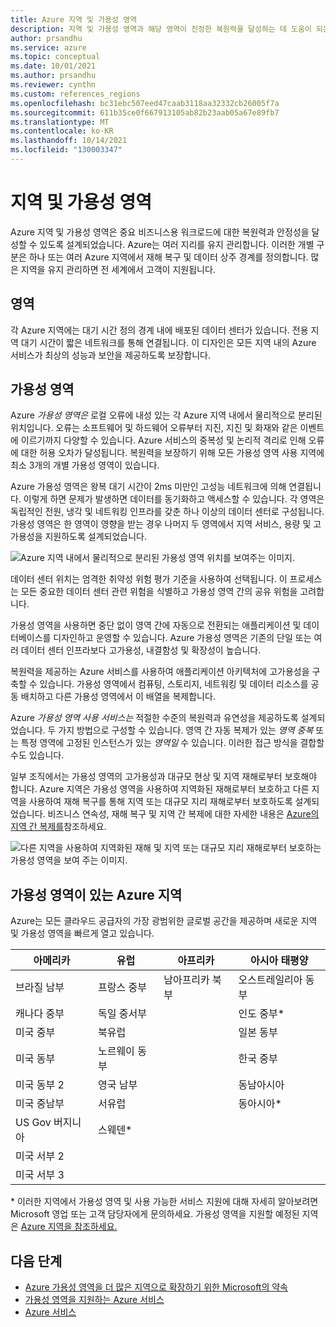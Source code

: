 ```yaml
---
title: Azure 지역 및 가용성 영역
description: 지역 및 가용성 영역과 해당 영역이 진정한 복원력을 달성하는 데 도움이 되는 작동 방식에 대해 알아봅니다.
author: prsandhu
ms.service: azure
ms.topic: conceptual
ms.date: 10/01/2021
ms.author: prsandhu
ms.reviewer: cynthn
ms.custom: references_regions
ms.openlocfilehash: bc31ebc507eed47caab3118aa32332cb26005f7a
ms.sourcegitcommit: 611b35ce0f667913105ab82b23aab05a67e89fb7
ms.translationtype: MT
ms.contentlocale: ko-KR
ms.lasthandoff: 10/14/2021
ms.locfileid: "130003347"
---
```

# <a name="regions-and-availability-zones"></a>지역 및 가용성 영역

Azure 지역 및 가용성 영역은 중요 비즈니스용 워크로드에 대한 복원력과 안정성을 달성할 수 있도록 설계되었습니다. Azure는 여러 지리를 유지 관리합니다. 이러한 개별 구분은 하나 또는 여러 Azure 지역에서 재해 복구 및 데이터 상주 경계를 정의합니다. 많은 지역을 유지 관리하면 전 세계에서 고객이 지원됩니다. 

## <a name="regions"></a>영역

각 Azure 지역에는 대기 시간 정의 경계 내에 배포된 데이터 센터가 있습니다. 전용 지역 대기 시간이 짧은 네트워크를 통해 연결됩니다. 이 디자인은 모든 지역 내의 Azure 서비스가 최상의 성능과 보안을 제공하도록 보장합니다.

## <a name="availability-zones"></a>가용성 영역

Azure *가용성 영역은* 로컬 오류에 내성 있는 각 Azure 지역 내에서 물리적으로 분리된 위치입니다. 오류는 소프트웨어 및 하드웨어 오류부터 지진, 지진 및 화재와 같은 이벤트에 이르기까지 다양할 수 있습니다. Azure 서비스의 중복성 및 논리적 격리로 인해 오류에 대한 허용 오차가 달성됩니다. 복원력을 보장하기 위해 모든 가용성 영역 사용 지역에 최소 3개의 개별 가용성 영역이 있습니다. 

Azure 가용성 영역은 왕복 대기 시간이 2ms 미만인 고성능 네트워크에 의해 연결됩니다. 이렇게 하면 문제가 발생하면 데이터를 동기화하고 액세스할 수 있습니다. 각 영역은 독립적인 전원, 냉각 및 네트워킹 인프라를 갖춘 하나 이상의 데이터 센터로 구성됩니다. 가용성 영역은 한 영역이 영향을 받는 경우 나머지 두 영역에서 지역 서비스, 용량 및 고가용성을 지원하도록 설계되었습니다.

![Azure 지역 내에서 물리적으로 분리된 가용성 영역 위치를 보여주는 이미지.](media/availability-zones.png)

데이터 센터 위치는 엄격한 취약성 위험 평가 기준을 사용하여 선택됩니다. 이 프로세스는 모든 중요한 데이터 센터 관련 위험을 식별하고 가용성 영역 간의 공유 위험을 고려합니다.

가용성 영역을 사용하면 중단 없이 영역 간에 자동으로 전환되는 애플리케이션 및 데이터베이스를 디자인하고 운영할 수 있습니다. Azure 가용성 영역은 기존의 단일 또는 여러 데이터 센터 인프라보다 고가용성, 내결함성 및 확장성이 높습니다.

복원력을 제공하는 Azure 서비스를 사용하여 애플리케이션 아키텍처에 고가용성을 구축할 수 있습니다. 가용성 영역에서 컴퓨팅, 스토리지, 네트워킹 및 데이터 리소스를 공동 배치하고 다른 가용성 영역에서 이 배열을 복제합니다.

Azure *가용성 영역 사용 서비스는* 적절한 수준의 복원력과 유연성을 제공하도록 설계되었습니다. 두 가지 방법으로 구성할 수 있습니다. 영역 간 자동 복제가 있는 *영역 중복* 또는 특정 영역에 고정된 인스턴스가 있는 *영역일* 수 있습니다. 이러한 접근 방식을 결합할 수도 있습니다.

일부 조직에서는 가용성 영역의 고가용성과 대규모 현상 및 지역 재해로부터 보호해야 합니다. Azure 지역은 가용성 영역을 사용하여 지역화된 재해로부터 보호하고 다른 지역을 사용하여 재해 복구를 통해 지역 또는 대규모 지리 재해로부터 보호하도록 설계되었습니다. 비즈니스 연속성, 재해 복구 및 지역 간 복제에 대한 자세한 내용은 [Azure의 지역 간 복제를](../best-practices-availability-paired-regions.md)참조하세요.

![다른 지역을 사용하여 지역화된 재해 및 지역 또는 대규모 지리 재해로부터 보호하는 가용성 영역을 보여 주는 이미지.](media/availability-zones-region-geography.png)

## <a name="azure-regions-with-availability-zones"></a>가용성 영역이 있는 Azure 지역
Azure는 모든 클라우드 공급자의 가장 광범위한 글로벌 공간을 제공하며 새로운 지역 및 가용성 영역을 빠르게 열고 있습니다.

| 아메리카 | 유럽 | 아프리카 | 아시아 태평양 |
|--------------------|----------------------|---------------------|----------------|
| 브라질 남부 | 프랑스 중부 | 남아프리카 북부 | 오스트레일리아 동부 |
| 캐나다 중부 | 독일 중서부 | | 인도 중부\* |
| 미국 중부 | 북유럽 | | 일본 동부 |
| 미국 동부 | 노르웨이 동부 | | 한국 중부 |
| 미국 동부 2 | 영국 남부 | | 동남아시아 |
| 미국 중남부 | 서유럽 |  | 동아시아* |
| US Gov 버지니아 | 스웨덴* | | |
| 미국 서부 2 | | | |
| 미국 서부 3 | | | |

\* 이러한 지역에서 가용성 영역 및 사용 가능한 서비스 지원에 대해 자세히 알아보려면 Microsoft 영업 또는 고객 담당자에게 문의하세요. 가용성 영역을 지원할 예정된 지역은 [Azure 지역을 참조하세요.](https://azure.microsoft.com/global-infrastructure/geographies/)

## <a name="next-steps"></a>다음 단계

- [Azure 가용성 영역을 더 많은 지역으로 확장하기 위한 Microsoft의 약속](https://azure.microsoft.com/blog/our-commitment-to-expand-azure-availability-zones-to-more-regions/)
- [가용성 영역을 지원하는 Azure 서비스](az-region.md)
- [Azure 서비스](region-types-service-categories-azure.md)

